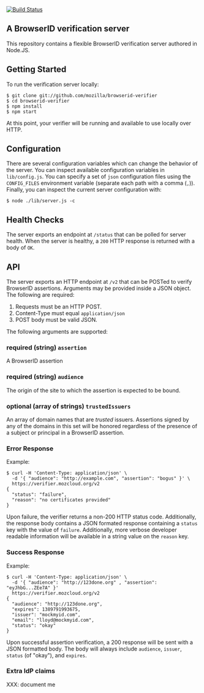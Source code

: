 [![Build Status](https://travis-ci.org/mozilla/browserid-verifier.png?branch=master)](https://travis-ci.org/mozilla/browserid-verifier)

## A BrowserID verification server

This repository contains a flexible BrowserID verification server authored in
Node.JS.

## Getting Started

To run the verification server locally:

    $ git clone git://github.com/mozilla/browserid-verifier
    $ cd browserid-verifier
    $ npm install
    $ npm start

At this point, your verifier will be running and available to use locally over
HTTP.

## Configuration

There are several configuration variables which can change the behavior of the
server.  You can inspect available configuration variables in `lib/config.js`.
You can specify a set of `json` configuration files using the `CONFIG_FILES`
environment variable (separate each path with a comma (`,`)).  Finally, you can
inspect the current server configuration with:

    $ node ./lib/server.js -c

## Health Checks

The server exports an endpoint at `/status` that can be polled for server health.
When the server is healthy, a `200` HTTP response is returned with a body of `OK`.

## API

The server exports an HTTP endpoint at `/v2` that can be POSTed to verify BrowserID
assertions.  Arguments may be provided inside a JSON object.  The following are
required:

1. Requests must be an HTTP POST.
2. Content-Type must equal `application/json`
3. POST body must be valid JSON.

The following arguments are supported:

### **required** (string) `assertion`

A BrowserID assertion

### **required** (string) `audience`

The origin of the site to which the assertion is expected to be bound.

### **optional** (array of strings) `trustedIssuers`

An array of domain names that are *trusted* issuers.  Assertions
signed by any of the domains in this set will be honored regardless of
the presence of a subject or principal in a BrowserID assertion.

### Error Response

Example:

    $ curl -H 'Content-Type: application/json' \
      -d '{ "audience": "http://example.com", "assertion": "bogus" }' \
      https://verifier.mozcloud.org/v2
    {
      "status": "failure",
      "reason": "no certificates provided"
    }

Upon failure, the verifier returns a non-200 HTTP status code.  Additionally, the
response body contains a JSON formated response containing a `status` key with the
value of `failure`.  Additionally, more verbose developer readable information will
be available in a string value on the `reason` key.

### Success Response

Example:

    $ curl -H 'Content-Type: application/json' \
      -d '{ "audience": "http://123done.org" , "assertion": "eyJhbG...ZEe7A" }'
      https://verifier.mozcloud.org/v2
    {
      "audience": "http://123done.org",
      "expires": 1389791993675,
      "issuer": "mockmyid.com",
      "email": "lloyd@mockmyid.com",
      "status": "okay"
    }

Upon successful assertion verification, a 200 response will be sent with a JSON formatted body.
The body will always include `audience`, `issuer`, `status` (of "okay"), and `expires`. 

### Extra IdP claims

XXX: document me
